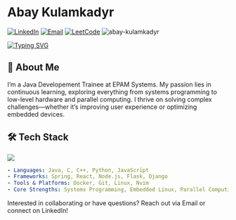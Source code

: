 # Abay Kulamkadyr
[![LinkedIn](https://img.shields.io/badge/LinkedIn-Connect-blue)](https://www.linkedin.com/in/abay-kulamkadyr)
[![Email](https://img.shields.io/badge/Email-Contact-red)](mailto:kulamkadyr.abay@gmail.com)
[![LeetCode](https://img.shields.io/badge/LeetCode-green)](https://leetcode.com/u/aubakich)
<img src="https://komarev.com/ghpvc/?username=abay-kulamkadyr&label=Profile%20views&color=0e75b6&style=flat" alt="abay-kulamkadyr" />

<p align="left">
  
[![Typing SVG](https://readme-typing-svg.herokuapp.com?font=Times+New+Roman&size=25&pause=1000&color=000000&width=435&lines=Software+Engineer;Continuous+Learning+)](https://git.io/typing-svg) 
</p>

## 🌱 About Me

I’m a Java Developement Trainee at EPAM Systems. My passion lies in continuous learning, exploring everything from systems programming to low-level hardware and parallel computing. I thrive on solving complex challenges—whether it’s improving user experience or optimizing embedded devices.


## 🛠️ Tech Stack
<p align='left'>
  
  <img  src="https://github-readme-stats.vercel.app/api/top-langs/?username=abay-kulamkadyr&layout=compact&theme=buefy&langs_count=8">

</p>

```yaml
- Languages: Java, C, C++, Python, JavaScript
- Frameworks: Spring, React, Node.js, Flask, Django
- Tools & Platforms: Docker, Git, Linux, Nvim
- Core Strengths: Systems Programming, Embedded Linux, Parallel Computing
```
Interested in collaborating or have questions?
Reach out via Email or connect on LinkedIn!
